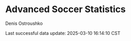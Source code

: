 # Advanced Soccer Statistics
Denis Ostroushko

<!-- gfm -->

Last successful data update: 2025-03-10 16:14:10 CST
